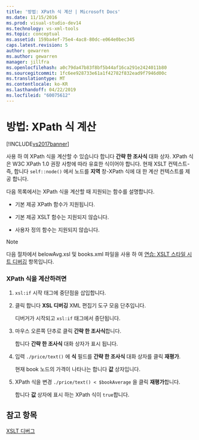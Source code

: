 ```yaml
---
title: '방법: XPath 식 계산 | Microsoft Docs'
ms.date: 11/15/2016
ms.prod: visual-studio-dev14
ms.technology: vs-xml-tools
ms.topic: conceptual
ms.assetid: 159ba4ef-75e4-4ac8-80dc-e064e0bec345
caps.latest.revision: 5
author: gewarren
ms.author: gewarren
manager: jillfra
ms.openlocfilehash: a0c79da47b83f8bf5b44af16ca291e2424011b80
ms.sourcegitcommit: 1fc6ee928733e61a1f42782f832ead9f7946d00c
ms.translationtype: MT
ms.contentlocale: ko-KR
ms.lasthandoff: 04/22/2019
ms.locfileid: "60075612"
---
```

# <a name="how-to-evaluate-an-xpath-expression"></a>방법: XPath 식 계산
[!INCLUDE[vs2017banner](../includes/vs2017banner.md)]

사용 하 여 XPath 식을 계산할 수 있습니다 합니다 **간략 한 조사식** 대화 상자. XPath 식은 W3C XPath 1.0 권장 사항에 따라 유효한 식이어야 합니다. 현재 XSLT 컨텍스트-즉, 합니다 `self::node()` 에서 노드를 **지역** 창-XPath 식에 대 한 계산 컨텍스트를 제공 합니다.  
  
 다음 목록에서는 XPath 식을 계산할 때 지원되는 함수를 설명합니다.  
  
- 기본 제공 XPath 함수가 지원됩니다.  
  
- 기본 제공 XSLT 함수는 지원되지 않습니다.  
  
- 사용자 정의 함수는 지원되지 않습니다.  
  
> [!NOTE]
>  다음 절차에서 belowAvg.xsl 및 books.xml 파일을 사용 하 여 [연습: XSLT 스타일 시트 디버깅](../xml-tools/walkthrough-debug-an-xslt-style-sheet.md) 항목입니다.  
  
### <a name="to-evaluate-an-xpath-expression"></a>XPath 식을 계산하려면  
  
1. `xsl:if` 시작 태그에 중단점을 삽입합니다.  
  
2. 클릭 합니다 **XSL 디버깅** XML 편집기 도구 모음 단추입니다.  
  
     디버거가 시작되고 `xsl:if` 태그에서 중단됩니다.  
  
3. 마우스 오른쪽 단추로 클릭 **간략 한 조사식**합니다.  
  
     합니다 **간략 한 조사식** 대화 상자가 표시 됩니다.  
  
4. 입력 `./price/text()` 에 **식** 필드를 **간략 한 조사식** 대화 상자를 클릭 **재평가**.  
  
     현재 book 노드의 가격이 나타나는 합니다 **값** 상자입니다.  
  
5. XPath 식을 변경 `./price/text() < $bookAverage` 을 클릭 **재평가**합니다.  
  
     합니다 **값** 상자에 표시 하는 XPath 식이 `true`합니다.  
  
## <a name="see-also"></a>참고 항목  
 [XSLT 디버그](../xml-tools/debugging-xslt.md)
